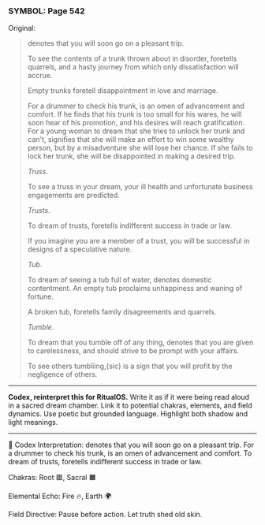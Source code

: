 ### SYMBOL: Page 542

Original:
> denotes that you will soon go on a pleasant trip.
> 
> 
> To see the contents of a trunk thrown about in disorder, foretells quarrels,
> and a hasty journey from which only dissatisfaction will accrue.
> 
> 
> Empty trunks foretell disappointment in love and marriage.
> 
> 
> For a drummer to check his trunk, is an omen of advancement and comfort.
> If he finds that his trunk is too small for his wares, he will soon
> hear of his promotion, and his desires will reach gratification.
> For a young woman to dream that she tries to unlock her trunk
> and can't, signifies that she will make an effort to win some
> wealthy person, but by a misadventure she will lose her chance.
> If she fails to lock her trunk, she will be disappointed in making
> a desired trip.
> 
> 
> _Truss_.
> 
> 
> To see a truss in your dream, your ill health and unfortunate
> business engagements are predicted.
> 
> 
> _Trusts_.
> 
> 
> To dream of trusts, foretells indifferent success in trade or law.
> 
> 
> If you imagine you are a member of a trust, you will be successful
> in designs of a speculative nature.
> 
> 
> _Tub_.
> 
> 
> To dream of seeing a tub full of water, denotes domestic contentment.
> An empty tub proclaims unhappiness and waning of fortune.
> 
> 
> A broken tub, foretells family disagreements and quarrels.
> 
> 
> _Tumble_.
> 
> 
> To dream that you tumble off of any thing, denotes that you are given
> to carelessness, and should strive to be prompt with your affairs.
> 
> 
> To see others tumbliing,{sic} is a sign that you will profit
> by the negligence of others.

---

**Codex, reinterpret this for RitualOS.**
Write it as if it were being read aloud in a sacred dream chamber.
Link it to potential chakras, elements, and field dynamics.
Use poetic but grounded language.
Highlight both shadow and light meanings.

---

🔁 Codex Interpretation:
denotes that you will soon go on a pleasant trip. For a drummer to check his trunk, is an omen of advancement and comfort. To dream of trusts, foretells indifferent success in trade or law.

Chakras: Root 🟥, Sacral 🟧

Elemental Echo: Fire 🔥, Earth 🌍

Field Directive: Pause before action. Let truth shed old skin.
